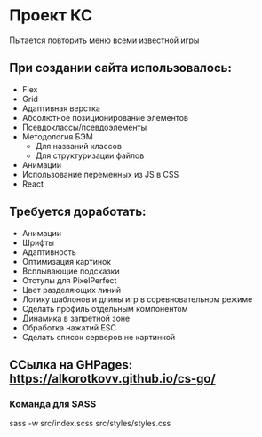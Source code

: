 # Проект КС
Пытается повторить меню всеми известной игры
## При создании сайта использовалось:
- Flex
- Grid
- Адаптивная верстка
- Абсолютное позиционирование элементов
- Псевдоклассы/псевдоэлементы
- Методология БЭМ
  - Для названий классов
  - Для структуризации файлов
- Анимации
- Использование переменных из JS в CSS
- React
## Требуется доработать:
- Анимации
- Шрифты
- Адаптивность
- Оптимизация картинок
- Всплывающие подсказки
- Отступы для PixelPerfect
- Цвет разделяющих линий
- Логику шаблонов и длины игр в соревновательном режиме
- Сделать профиль отдельным компонентом
- Динамика в запретной зоне
- Обработка нажатий ESC
- Сделать список серверов не картинкой

## ССылка на GHPages: https://alkorotkovv.github.io/cs-go/

### Команда для SASS
sass -w src/index.scss src/styles/styles.css